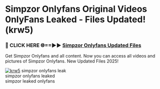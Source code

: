 # Simpzor Onlyfans Original Videos 0nlyFans Leaked - Files Updated! (krw5)

<h3>🔴 CLICK HERE 🌐==►► <a href="https://tinyurl.com/3hn5wdd3" rel="nofollow">Simpzor Onlyfans Updated Files</a></h3>

Get Simpzor Onlyfans and all content. Now you can access all videos and pictures of Simpzor Onlyfans. New Updated Files 2025!

[![krw5](https://i.imgur.com/4HnBqBT.gif)](https://tinyurl.com/3hn5wdd3)
simpzor onlyfans leak<br>
simpzor onlyfans leaked<br>
simpzor leaked onlyfans